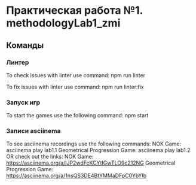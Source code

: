 # Практическая работа №1. methodologyLab1_zmi
## Команды
### Линтер
To check issues with linter use command:
npm run linter

To fix issues with linter use command:
npm run linter:fix

### Запуск игр
To start the games use the following command:
npm start

### Записи asciinema
To see asciinema recordings use the following commands:
NOK Game: asciinema play lab1.1
Geometrical Progression Game: asciinema play lab1.2
OR check out the links:
NOK Game: https://asciinema.org/a/lJP2wdFcKCYtIGwTLO9c212NG
Geometrical Progression Game: https://asciinema.org/a/1nsQS3DE4BtYMMaDFpC0YbYIb